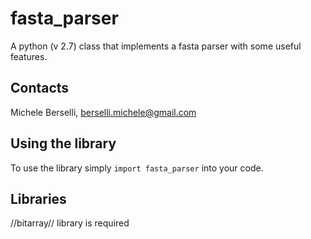 # fasta_parser
A python (v 2.7) class that implements a fasta parser with some useful features.

## **Contacts**
Michele Berselli, <berselli.michele@gmail.com>

## **Using the library**
To use the library simply `import fasta_parser` into your code.

## **Libraries** 
//bitarray// library is required
